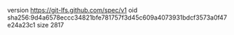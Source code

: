 version https://git-lfs.github.com/spec/v1
oid sha256:9d4a6578eccc34821bfe781757f3d45c609a4073931bdcf3573a0f47e24a23c1
size 2817
